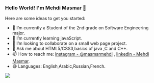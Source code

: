 ### Hello World! I'm Mehdi Masmar 👋

Here are some ideas to get you started:

- 🔭 I’m currently a Student of the 2nd grade on Software Engineering major.
- 🌱 I’m currently learning javaScript.
- 👯 I’m looking to collaborate on a small web page project.
- 💬 Ask me about HTML5/CSS3,basics of java ,C and C++.
- 📫 How to reach me: [instagram - @masmarmehdi](https://instagram.com/masmarmehdi) , [linkedIn - Mehdi Masmar](https://www.linkedin.com/in/mehdi-masmar-73304a1b9/).
- 😄 Languages: English,Arabic,Russian,French.

<img src="https://github-readme-stats.vercel.app/api?username=masmarmehdi&&show_icons=true&title_color=4454F4&icon_color=4454F4&text_color=ffffff&bg_color=151515">
